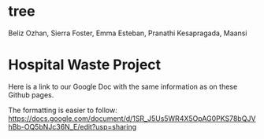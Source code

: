# tree
Beliz Ozhan, Sierra Foster, Emma Esteban, Pranathi Kesapragada, Maansi

# Hospital Waste Project

Here is a link to our Google Doc with the same information as on these Github pages.

The formatting is easier to follow:
https://docs.google.com/document/d/1SR_J5Us5WR4X5OpAG0PKS78bQJVhBb-OQ5bNJc36N_E/edit?usp=sharing
